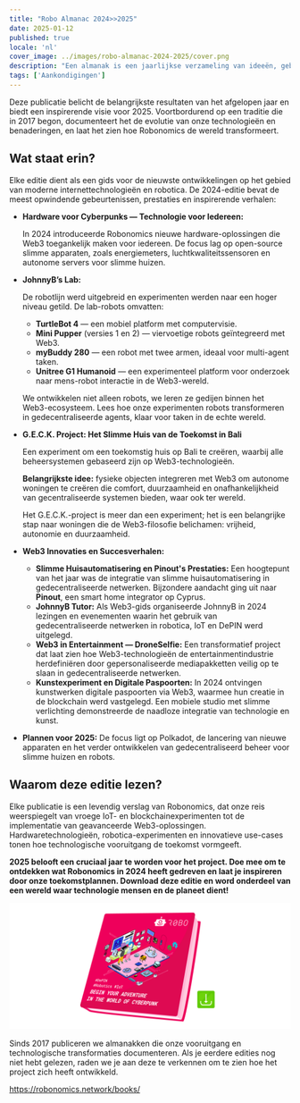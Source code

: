 ```yaml
---
title: "Robo Almanac 2024>>2025"
date: 2025-01-12
published: true
locale: 'nl'
cover_image: ../images/robo-almanac-2024-2025/cover.png
description: "Een almanak is een jaarlijkse verzameling van ideeën, gebeurtenissen en prestaties die het steeds evoluerende verhaal van het project vertellen. Het is meer dan alleen een rapport; het is een boeiend verslag van het overwinnen van uitdagingen, het stimuleren van innovaties en het vormgeven van de toekomst van technologie. We zijn trots om de nieuwste editie van Robonomics 2024-2025 te presenteren."
tags: ['Aankondigingen']
---
```


Deze publicatie belicht de belangrijkste resultaten van het afgelopen jaar en biedt een inspirerende visie voor 2025. Voortbordurend op een traditie die in 2017 begon, documenteert het de evolutie van onze technologieën en benaderingen, en laat het zien hoe Robonomics de wereld transformeert.

## Wat staat erin?

Elke editie dient als een gids voor de nieuwste ontwikkelingen op het gebied van moderne internettechnologieën en robotica. De 2024-editie bevat de meest opwindende gebeurtenissen, prestaties en inspirerende verhalen:

- **Hardware voor Cyberpunks — Technologie voor Iedereen:**
    
    In 2024 introduceerde Robonomics nieuwe hardware-oplossingen die Web3 toegankelijk maken voor iedereen. De focus lag op open-source slimme apparaten, zoals energiemeters, luchtkwaliteitssensoren en autonome servers voor slimme huizen.
    
- **JohnnyB’s Lab:**
    
    De robotlijn werd uitgebreid en experimenten werden naar een hoger niveau getild. De lab-robots omvatten:
    
    - **TurtleBot 4** — een mobiel platform met computervisie.
    - **Mini Pupper** (versies 1 en 2) — viervoetige robots geïntegreerd met Web3.
    - **myBuddy 280** — een robot met twee armen, ideaal voor multi-agent taken.
    - **Unitree G1 Humanoid** — een experimenteel platform voor onderzoek naar mens-robot interactie in de Web3-wereld.
    
    We ontwikkelen niet alleen robots, we leren ze gedijen binnen het Web3-ecosysteem. Lees hoe onze experimenten robots transformeren in gedecentraliseerde agents, klaar voor taken in de echte wereld.
    
- **G.E.C.K. Project: Het Slimme Huis van de Toekomst in Bali**
    
    Een experiment om een toekomstig huis op Bali te creëren, waarbij alle beheersystemen gebaseerd zijn op Web3-technologieën.
    
    **Belangrijkste idee:** fysieke objecten integreren met Web3 om autonome woningen te creëren die comfort, duurzaamheid en onafhankelijkheid van gecentraliseerde systemen bieden, waar ook ter wereld.
    
    Het G.E.C.K.-project is meer dan een experiment; het is een belangrijke stap naar woningen die de Web3-filosofie belichamen: vrijheid, autonomie en duurzaamheid.

- **Web3 Innovaties en Succesverhalen:**
    - **Slimme Huisautomatisering en Pinout's Prestaties:** Een hoogtepunt van het jaar was de integratie van slimme huisautomatisering in gedecentraliseerde netwerken. Bijzondere aandacht ging uit naar **Pinout**, een smart home integrator op Cyprus.
    - **JohnnyB Tutor:** Als Web3-gids organiseerde JohnnyB in 2024 lezingen en evenementen waarin het gebruik van gedecentraliseerde netwerken in robotica, IoT en DePIN werd uitgelegd.
    - **Web3 in Entertainment — DroneSelfie:** Een transformatief project dat laat zien hoe Web3-technologieën de entertainmentindustrie herdefiniëren door gepersonaliseerde mediapakketten veilig op te slaan in gedecentraliseerde netwerken.
    - **Kunstexperiment en Digitale Paspoorten:** In 2024 ontvingen kunstwerken digitale paspoorten via Web3, waarmee hun creatie in de blockchain werd vastgelegd. Een mobiele studio met slimme verlichting demonstreerde de naadloze integratie van technologie en kunst.

- **Plannen voor 2025:**
    De focus ligt op Polkadot, de lancering van nieuwe apparaten en het verder ontwikkelen van gedecentraliseerd beheer voor slimme huizen en robots.

## Waarom deze editie lezen?

Elke publicatie is een levendig verslag van Robonomics, dat onze reis weerspiegelt van vroege IoT- en blockchainexperimenten tot de implementatie van geavanceerde Web3-oplossingen. Hardwaretechnologieën, robotica-experimenten en innovatieve use-cases tonen hoe technologische vooruitgang de toekomst vormgeeft.

**2025 belooft een cruciaal jaar te worden voor het project. Doe mee om te ontdekken wat Robonomics in 2024 heeft gedreven en laat je inspireren door onze toekomstplannen. Download deze editie en word onderdeel van een wereld waar technologie mensen en de planeet dient!**

[![Robonomics almanac 2024-2025](../images/robo-almanac-2024-2025/book-link.png)](https://static.robonomics.network/docs/book-2024-2025/Robonomics.network-Almanac-2024-en.pdf)

Sinds 2017 publiceren we almanakken die onze vooruitgang en technologische transformaties documenteren. Als je eerdere edities nog niet hebt gelezen, raden we je aan deze te verkennen om te zien hoe het project zich heeft ontwikkeld.

https://robonomics.network/books/